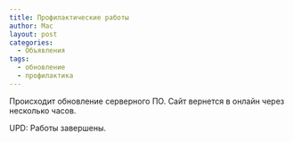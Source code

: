 ```yaml
---
title: Профилактические работы
author: Mac
layout: post
categories:
  - Объявления
tags:
  - обновление
  - профилактика
---
```


Происходит обновление серверного ПО. Сайт вернется в онлайн через несколько часов.

UPD: Работы завершены.
